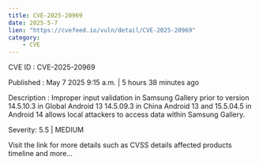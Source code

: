 ```yaml
---
title: CVE-2025-20969
date: 2025-5-7
lien: "https://cvefeed.io/vuln/detail/CVE-2025-20969"
category:
    - CVE
---
```


CVE ID : CVE-2025-20969

Published :  May 7
2025
9:15 a.m. | 5 hours
38 minutes ago

Description : Improper input validation in Samsung Gallery prior to version 14.5.10.3 in Global Android 13
14.5.09.3 in China Android 13
and 15.5.04.5 in Android 14 allows local attackers to access data within Samsung Gallery.

Severity: 5.5 | MEDIUM

Visit the link for more details
such as CVSS details
affected products
timeline
and more...
